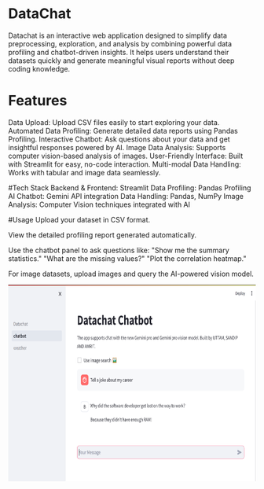 <h1>DataChat</h1>
Datachat is an interactive web application designed to simplify data preprocessing, exploration, and analysis by combining powerful data profiling and chatbot-driven insights. It helps users understand their datasets quickly and generate meaningful visual reports without deep coding knowledge.

<h1>Features</h1>
Data Upload: Upload CSV files easily to start exploring your data.
Automated Data Profiling: Generate detailed data reports using Pandas Profiling.
Interactive Chatbot: Ask questions about your data and get insightful responses powered by AI.
Image Data Analysis: Supports computer vision-based analysis of images.
User-Friendly Interface: Built with Streamlit for easy, no-code interaction.
Multi-modal Data Handling: Works with tabular and image data seamlessly.

#Tech Stack
Backend & Frontend: Streamlit
Data Profiling: Pandas Profiling
AI Chatbot: Gemini API integration
Data Handling: Pandas, NumPy
Image Analysis: Computer Vision techniques integrated with AI

#Usage
Upload your dataset in CSV format.

View the detailed profiling report generated automatically.

Use the chatbot panel to ask questions like:
"Show me the summary statistics."
"What are the missing values?"
"Plot the correlation heatmap."

For image datasets, upload images and query the AI-powered vision model.


<img src="6.png" alt="Image description" width="600" height="400">


